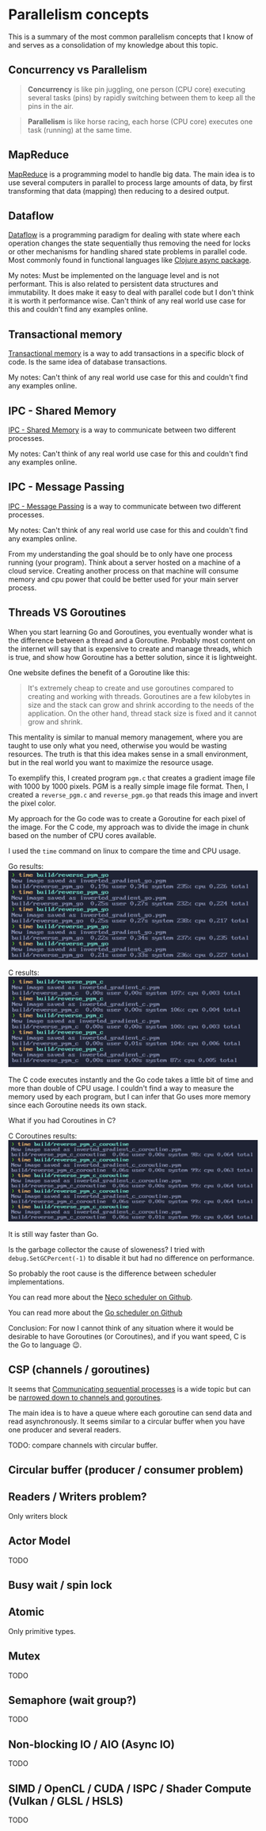 # Parallelism concepts

This is a summary of the most common parallelism concepts that I know of and serves as a consolidation of my knowledge about this topic.

## Concurrency vs Parallelism

> **Concurrency** is like pin juggling, one person (CPU core) executing several tasks (pins) by rapidly switching between them to keep all the pins in the air.

> **Parallelism** is like horse racing, each horse (CPU core) executes
one task (running) at the same time.

## MapReduce

[MapReduce](https://en.wikipedia.org/wiki/MapReduce) is a programming model to handle big data. The main idea is to use several computers in parallel to process large amounts of data, by first transforming that data (mapping) then reducing to a desired output.

## Dataflow

[Dataflow](https://en.wikipedia.org/wiki/Dataflow_programming) is a programming paradigm for dealing with state where each operation changes the state sequentially thus removing the need for locks or other mechanisms for handling shared state problems in parallel code. Most commonly found in functional languages like [Clojure async package](https://clojure.org/reference/async).

My notes: Must be implemented on the language level and is not performant. This is also related to persistent data structures and immutability. It does make it easy to deal with parallel code but I don't think it is worth it performance wise. Can't think of any real world use case for this and couldn't find any examples online.

## Transactional memory

[Transactional memory](https://en.wikipedia.org/wiki/Transactional_memory) is a way to add transactions in a specific block of code. Is the same idea of database transactions.

My notes: Can't think of any real world use case for this and couldn't find any examples online.

## IPC - Shared Memory

[IPC - Shared Memory](https://www.geeksforgeeks.org/ipc-shared-memory/) is a way to communicate between two different processes.

My notes: Can't think of any real world use case for this and couldn't find any examples online.

## IPC - Message Passing

[IPC - Message Passing](https://www.geeksforgeeks.org/inter-process-communication-ipc/) is a way to communicate between two different processes.

My notes: Can't think of any real world use case for this and couldn't find any examples online.

From my understanding the goal should be to only have one process running (your program). Think about a server hosted on a machine of a cloud service. Creating another process on that machine will consume memory and cpu power that could be better used for your main server process.

## Threads VS Goroutines

When you start learning Go and Goroutines, you eventually wonder what is the difference between a thread and a Goroutine.
Probably most content on the internet will say that is expensive to create and manage threads, which is true, and show
how Goroutine has a better solution, since it is lightweight.

One website defines the benefit of a Goroutine like this:

> It's extremely cheap to create and use goroutines compared to creating and working with threads. Goroutines are a few kilobytes in size and the stack can grow and shrink according to the needs of the application. On the other hand, thread stack size is fixed and it cannot grow and shrink.

This mentality is similar to manual memory management, where you are taught to use only what you need, otherwise you would be wasting resources. The truth is that this idea makes sense in a small environment, but in the real world you want to maximize the resource usage.

To exemplify this, I created program `pgm.c` that creates a gradient image file with 1000 by 1000 pixels. PGM is a really simple image file format.
Then, I created a `reverse_pgm.c` and `reverse_pgm.go` that reads this image and invert the pixel color.

My approach for the Go code was to create a Goroutine for each pixel of the image. For the C code, my approach was to divide
the image in chunk based on the number of CPU cores available.

I used the `time` command on linux to compare the time and CPU usage.

Go results:
![go results](threads_vs_goroutines/go_results.png)

C results:
![c results](threads_vs_goroutines/c_results.png)

The C code executes instantly and the Go code takes a little bit of time and more than double of CPU usage. I couldn't find a way to measure the memory used by each program, but I can infer that Go uses more memory since each Goroutine needs its own stack.

What if you had Coroutines in C?

C Coroutines results:
![c coroutines results](threads_vs_goroutines/c_coroutine_results.png)

It is still way faster than Go.

Is the garbage collector the cause of sloweness?
I tried with `debug.SetGCPercent(-1)` to disable it
but had no difference on performance.

So probably the root cause is the difference between scheduler implementations.

You can read more about the [Neco scheduler on Github](https://github.com/tidwall/neco#the-scheduler).

You can read more about the [Go scheduler on Github](https://github.com/golang/go/blob/b788e91badd523e5bb0fc8d50cd76b8ae04ffb20/src/runtime/proc.go#L22-L114)

Conclusion: For now I cannot think of any situation where it would be desirable to have Goroutines (or Coroutines), and if you want speed, C is the Go to language 😉.

## CSP (channels / goroutines)

It seems that [Communicating sequential processes](https://en.wikipedia.org/wiki/Communicating_sequential_processes) is a wide topic but can be [narrowed down to channels and goroutines](https://www.youtube.com/watch?v=zJd7Dvg3XCk).

The main idea is to have a queue where each goroutine can send data and read asynchronously. It seems similar to a circular buffer when you have one producer and several readers.

TODO: compare channels with circular buffer.

## Circular buffer (producer / consumer problem)

## Readers / Writers problem?

Only writers block

## Actor Model

TODO

## Busy wait / spin lock

## Atomic

Only primitive types.

## Mutex

TODO

## Semaphore (wait group?)

TODO

## Non-blocking IO / AIO (Async IO)

TODO

## SIMD / OpenCL / CUDA / ISPC / Shader Compute (Vulkan / GLSL / HSLS)

TODO